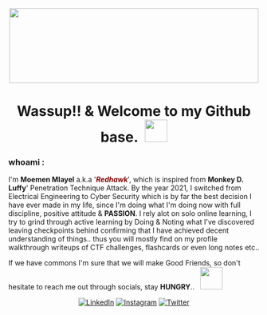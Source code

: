 <div id="header_gif" align="center">
  <img src="https://c.tenor.com/Dk7tsedRjW0AAAAd/luffy.gif" width="500" height="150"/>
</div>

<h1 align="center">
  Wassup!! & Welcome to my Github base.&nbsp;
  <img src="https://c.tenor.com/jh2xry4xax8AAAAi/peepo-peepo-arrive.gif" width="45"/>
</h1>

###        whoami :
<p>I'm <strong>Moemen Mlayel</strong> a.k.a '<span style="color: #800000;"><em><strong>Redhawk</strong></em></span>', which is inspired from <strong>Monkey D. Luffy</strong>' Penetration Technique Attack. By the year 2021, I switched from Electrical Engineering to Cyber Security which is by far the best decision I have ever made in my life, since I'm doing what I'm doing now with full discipline, positive attitude & <strong>PASSION</strong>. I rely alot on solo online learning, I try to grind through active learning by Doing &amp; Noting what I've discovered leaving checkpoints behind confirming that I have achieved decent understanding of things.. thus you will mostly find on my profile walkthrough writeups of CTF challenges, flashcards or even long notes etc..
</p>
<p>If we have commons I'm sure that we will make Good Friends, so don't hesitate to reach me out through socials, stay <strong>HUNGRY</strong>..&nbsp;&nbsp; <img src="https://c.tenor.com/NgqsL0H3hN0AAAAi/peepo-leave-peepo.gif" width="45"/></p>

<div id=socials align="center">
<a href="https://www.linkedin.com/in/mmlayel/" target="_blank"><img src="https://img.shields.io/badge/LinkedIn-%230077B5.svg?&style=flat-square&logo=linkedin&logoColor=white" alt="LinkedIn"></a>
<a href="https://www.instagram.com/mo2men.gg" target="_blank"><img src="https://img.shields.io/badge/Instagram-%23E4405F.svg?&style=flat-square&logo=instagram&logoColor=white" alt="Instagram"></a>
<a href="https://twitter.com/mo2men_rhwk" target="_blank"><img src="https://img.shields.io/badge/Twitter-%231DA1F2.svg?&style=flat-square&logo=twitter&logoColor=white" alt="Twitter"></a>
</div>
